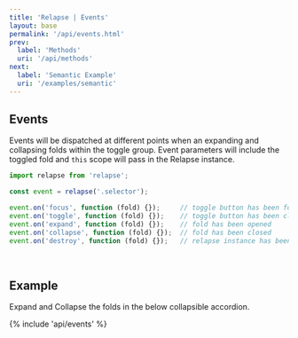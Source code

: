 ```yaml
---
title: 'Relapse | Events'
layout: base
permalink: '/api/events.html'
prev:
  label: 'Methods'
  uri: '/api/methods'
next:
  label: 'Semantic Example'
  uri: '/examples/semantic'
---
```


## Events

Events will be dispatched at different points when an expanding and collapsing folds within the toggle group. Event parameters will include the toggled fold and `this` scope will pass in the Relapse instance.

<!-- prettier-ignore -->
```js
import relapse from 'relapse';

const event = relapse('.selector');

event.on('focus', function (fold) {});     // toggle button has been focused.
event.on('toggle', function (fold) {});    // toggle button has been clicked
event.on('expand', function (fold) {});    // fold has been opened
event.on('collapse', function (fold) {});  // fold has been closed
event.on('destroy', function (fold) {});   // relapse instance has been destroyed.
```

<br>

## Example

Expand and Collapse the folds in the below collapsible accordion.

{% include 'api/events' %}

